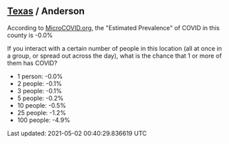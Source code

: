 
## [Texas](/united-states/texas) / Anderson

According to [MicroCOVID.org](http://microcovid.org),
the "Estimated Prevalence" of COVID in this county is -0.0%

If you interact with a certain number of people in this location
(all at once in a group, or spread out across the day), what is the chance that
1 or more of them has COVID?

- 1 person: -0.0%
- 2 people: -0.1%
- 3 people: -0.1%
- 5 people: -0.2%
- 10 people: -0.5%
- 25 people: -1.2%
- 100 people: -4.9%

Last updated: 2021-05-02 00:40:29.836619 UTC
